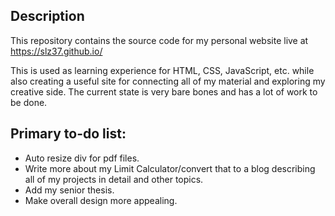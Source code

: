 ## Description
This repository contains the source code for my personal website live at https://slz37.github.io/

This is used as learning experience for HTML, CSS, JavaScript, etc. while also creating a useful site for connecting all of my material and exploring my creative side. The current state is very bare bones and has a lot of work to be done.

## Primary to-do list:

* Auto resize div for pdf files.
* Write more about my Limit Calculator/convert that to a blog describing all of my projects in detail and other topics.
* Add my senior thesis.
* Make overall design more appealing.
